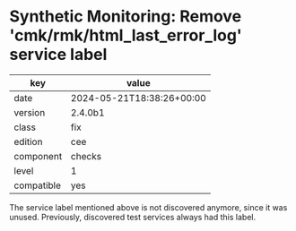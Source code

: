 [//]: # (werk v2)
# Synthetic Monitoring: Remove 'cmk/rmk/html_last_error_log' service label

key        | value
---------- | ---
date       | 2024-05-21T18:38:26+00:00
version    | 2.4.0b1
class      | fix
edition    | cee
component  | checks
level      | 1
compatible | yes

The service label mentioned above is not discovered anymore, since it was unused. Previously,
discovered test services always had this label.
